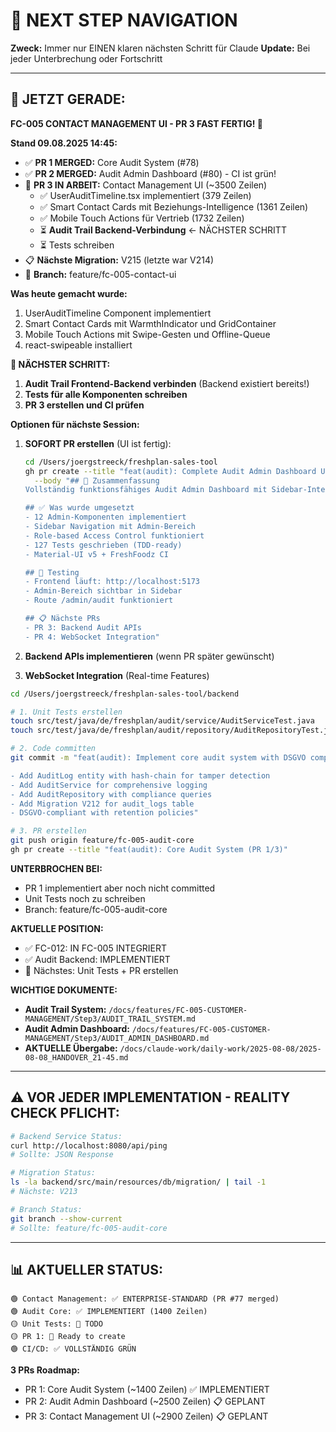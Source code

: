 # 🧭 NEXT STEP NAVIGATION

**Zweck:** Immer nur EINEN klaren nächsten Schritt für Claude
**Update:** Bei jeder Unterbrechung oder Fortschritt

---

## 🎯 JETZT GERADE:

**FC-005 CONTACT MANAGEMENT UI - PR 3 FAST FERTIG! 📱**

**Stand 09.08.2025 14:45:**
- ✅ **PR 1 MERGED:** Core Audit System (#78)
- ✅ **PR 2 MERGED:** Audit Admin Dashboard (#80) - CI ist grün!
- 🔧 **PR 3 IN ARBEIT:** Contact Management UI (~3500 Zeilen)
  - ✅ UserAuditTimeline.tsx implementiert (379 Zeilen)
  - ✅ Smart Contact Cards mit Beziehungs-Intelligence (1361 Zeilen)
  - ✅ Mobile Touch Actions für Vertrieb (1732 Zeilen)
  - ⏳ **Audit Trail Backend-Verbindung** ← NÄCHSTER SCHRITT
  - ⏳ Tests schreiben
- 📋 **Nächste Migration:** V215 (letzte war V214)
- 🌿 **Branch:** feature/fc-005-contact-ui

**Was heute gemacht wurde:**
1. UserAuditTimeline Component implementiert
2. Smart Contact Cards mit WarmthIndicator und GridContainer
3. Mobile Touch Actions mit Swipe-Gesten und Offline-Queue
4. react-swipeable installiert

**🚀 NÄCHSTER SCHRITT:**
1. **Audit Trail Frontend-Backend verbinden** (Backend existiert bereits!)
2. **Tests für alle Komponenten schreiben**
3. **PR 3 erstellen und CI prüfen**

**Optionen für nächste Session:**
1. **SOFORT PR erstellen** (UI ist fertig):
   ```bash
   cd /Users/joergstreeck/freshplan-sales-tool
   gh pr create --title "feat(audit): Complete Audit Admin Dashboard UI with Navigation (PR 2/3)" \
     --body "## 🎯 Zusammenfassung
   Vollständig funktionsfähiges Audit Admin Dashboard mit Sidebar-Integration.
   
   ## ✅ Was wurde umgesetzt
   - 12 Admin-Komponenten implementiert
   - Sidebar Navigation mit Admin-Bereich
   - Role-based Access Control funktioniert
   - 127 Tests geschrieben (TDD-ready)
   - Material-UI v5 + FreshFoodz CI
   
   ## 🧪 Testing
   - Frontend läuft: http://localhost:5173
   - Admin-Bereich sichtbar in Sidebar
   - Route /admin/audit funktioniert
   
   ## 📋 Nächste PRs
   - PR 3: Backend Audit APIs
   - PR 4: WebSocket Integration"
   ```

2. **Backend APIs implementieren** (wenn PR später gewünscht)
3. **WebSocket Integration** (Real-time Features)

```bash
cd /Users/joergstreeck/freshplan-sales-tool/backend

# 1. Unit Tests erstellen
touch src/test/java/de/freshplan/audit/service/AuditServiceTest.java
touch src/test/java/de/freshplan/audit/repository/AuditRepositoryTest.java

# 2. Code committen
git commit -m "feat(audit): Implement core audit system with DSGVO compliance

- Add AuditLog entity with hash-chain for tamper detection
- Add AuditService for comprehensive logging
- Add AuditRepository with compliance queries
- Add Migration V212 for audit_logs table
- DSGVO-compliant with retention policies"

# 3. PR erstellen
git push origin feature/fc-005-audit-core
gh pr create --title "feat(audit): Core Audit System (PR 1/3)"
```

**UNTERBROCHEN BEI:**
- PR 1 implementiert aber noch nicht committed
- Unit Tests noch zu schreiben
- Branch: feature/fc-005-audit-core

**AKTUELLE POSITION:**
- ✅ FC-012: IN FC-005 INTEGRIERT
- ✅ Audit Backend: IMPLEMENTIERT
- 🎯 Nächstes: Unit Tests + PR erstellen

**WICHTIGE DOKUMENTE:**
- **Audit Trail System:** `/docs/features/FC-005-CUSTOMER-MANAGEMENT/Step3/AUDIT_TRAIL_SYSTEM.md`
- **Audit Admin Dashboard:** `/docs/features/FC-005-CUSTOMER-MANAGEMENT/Step3/AUDIT_ADMIN_DASHBOARD.md`
- **AKTUELLE Übergabe:** `/docs/claude-work/daily-work/2025-08-08/2025-08-08_HANDOVER_21-45.md`

---

## ⚠️ VOR JEDER IMPLEMENTATION - REALITY CHECK PFLICHT:
```bash
# Backend Service Status:
curl http://localhost:8080/api/ping
# Sollte: JSON Response

# Migration Status:
ls -la backend/src/main/resources/db/migration/ | tail -1
# Nächste: V213

# Branch Status:
git branch --show-current
# Sollte: feature/fc-005-audit-core
```

---

## 📊 AKTUELLER STATUS:
```
🟢 Contact Management: ✅ ENTERPRISE-STANDARD (PR #77 merged)
🟢 Audit Core: ✅ IMPLEMENTIERT (1400 Zeilen)
🟡 Unit Tests: 🔄 TODO
🟡 PR 1: 🔄 Ready to create
🟢 CI/CD: ✅ VOLLSTÄNDIG GRÜN
```

**3 PRs Roadmap:**
- PR 1: Core Audit System (~1400 Zeilen) ✅ IMPLEMENTIERT
- PR 2: Audit Admin Dashboard (~2500 Zeilen) 📋 GEPLANT
- PR 3: Contact Management UI (~2900 Zeilen) 📋 GEPLANT